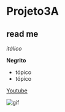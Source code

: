 # Projeto3A
## read me

_itálico_

__Negrito__

- tópico
- tópico

[Youtube](youtube.com)


![gif](https://media1.tenor.com/m/w2Pu6UMOyCkAAAAC/friday-good-morning-friday.gif)
